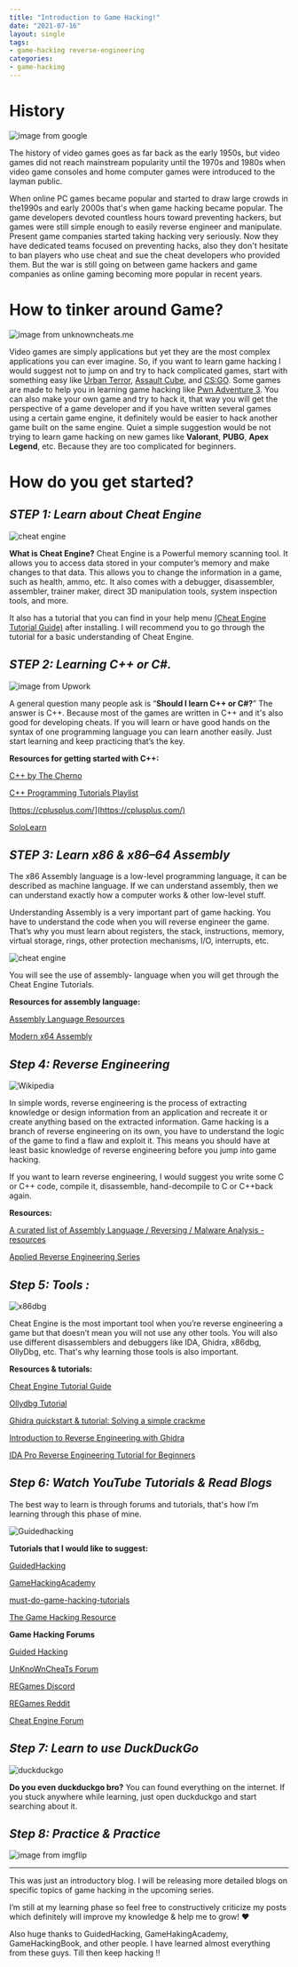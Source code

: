 ```yaml
---
title: "Introduction to Game Hacking!"
date: "2021-07-16"
layout: single
tags:
- game-hacking reverse-engineering
categories:
- game-hacking
---
```


# History
![image from google](/assets/images/posts/1.jpeg "image from google")

The history of video games goes as far back as the early 1950s, but video games did not reach mainstream popularity until the 1970s and 1980s when video game consoles and home computer games were introduced to the layman public.


When online PC games became popular and started to draw large crowds in the1990s and early 2000s that's when game hacking became popular. The game developers devoted countless hours toward preventing hackers, but games were still simple enough to easily reverse engineer and manipulate. Present game companies started taking hacking very seriously. Now they have dedicated teams focused on preventing hacks, also they don't hesitate to ban players who use cheat and sue the cheat developers who provided them. But the war is still going on between game hackers and game companies as online gaming becoming more popular in recent years.

# How to tinker around Game?

![image from unknowncheats.me](/assets/images/posts/2.jpeg "image from unknowncheats.me")

Video games are simply applications but yet they are the most complex applications you can ever imagine. So, if you want to learn game hacking I would suggest not to jump on and try to hack complicated games, start with something easy like [Urban Terror](https://www.urbanterror.info/home/), [Assault Cube](https://assault.cubers.net/), and [CS:GO](https://store.steampowered.com/app/730/CounterStrike_Global_Offensive/). Some games are made to help you in learning game hacking like [Pwn Adventure 3](https://www.pwnadventure.com/). You can also make your own game and try to hack it, that way you will get the perspective of a game developer and if you have written several games using a certain game engine, it definitely would be easier to hack another game built on the same engine. Quiet a simple suggestion would be not trying to learn game hacking on new games like **Valorant**, **PUBG**, **Apex Legend**, etc. Because they are too complicated for beginners.

# How do you get started?

## *STEP 1: Learn about Cheat Engine*
![cheat engine](/assets/images/posts/3.png "cheat engine")

**What is Cheat Engine?**
Cheat Engine is a Powerful memory scanning tool. It allows you to access data stored in your computer’s memory and make changes to that data. This allows you to change the information in a game, such as health, ammo, etc. It also comes with a debugger, disassembler, assembler, trainer maker, direct 3D manipulation tools, system inspection tools, and more.

It also has a tutorial that you can find in your help menu [(Cheat Engine Tutorial Guide)](https://wiki.cheatengine.org/index.php?title=Tutorials:Cheat_Engine_Tutorial_Guide_x64) after installing. I will recommend you to go through the tutorial for a basic understanding of Cheat Engine.

## *STEP 2: Learning C++ or C#.*

![image from Upwork](/assets/images/posts/4.png "image from Upwork")

A general question many people ask is “**Should I learn C++ or C#?**”
The answer is C++. Because most of the games are written in C++ and it's also good for developing cheats.
If you will learn or have good hands on the syntax of one programming language you can learn another easily. Just start learning and keep practicing that’s the key.

**Resources for getting started with C++:**

[C++ by The Cherno](https://www.youtube.com/playlist?list=PLlrATfBNZ98dudnM48yfGUldqGD0S4FFb)

[C++ Programming Tutorials Playlist](https://www.youtube.com/watch?v=tvC1WCdV1XU&list=PLAE85DE8440AA6B83)

[https://cplusplus.com/](https://cplusplus.com/)

[SoloLearn](https://www.sololearn.com/)

## *STEP 3: Learn x86 & x86–64 Assembly*
The x86 Assembly language is a low-level programming language, it can be described as machine language. If we can understand assembly, then we can understand exactly how a computer works & other low-level stuff.

Understanding Assembly is a very important part of game hacking. You have to understand the code when you will reverse engineer the game. That’s why you must learn about registers, the stack, instructions, memory, virtual storage, rings, other protection mechanisms, I/O, interrupts, etc.

![cheat engine](/assets/images/posts/5.png "cheat engine")

You will see the use of assembly- language when you will get through the Cheat Engine Tutorials.

**Resources for assembly language:**

[Assembly Language Resources](https://gist.github.com/muff-in/ff678b1fda17e6188aa0462a99626121#assembly-language)

[Modern x64 Assembly](https://www.youtube.com/playlist?list=PLKK11Ligqitg9MOX3-0tFT1Rmh3uJp7kA)

## *Step 4: Reverse Engineering*

![Wikipedia](/assets/images/posts/6.png "Wikipedia")

In simple words, reverse engineering is the process of extracting knowledge or design information from an application and recreate it or create anything based on the extracted information. Game hacking is a branch of reverse engineering on its own, you have to understand the logic of the game to find a flaw and exploit it. This means you should have at least basic knowledge of reverse engineering before you jump into game hacking.

If you want to learn reverse engineering, I would suggest you write some C or C++ code, compile it, disassemble, hand-decompile to C or C++back again.

**Resources:**

[A curated list of Assembly Language / Reversing / Malware Analysis -resources](https://gist.github.com/muff-in/ff678b1fda17e6188aa0462a99626121#reverse-engineering)

[Applied Reverse Engineering Series](https://revers.engineering/applied-reverse-engineering-series/)

## *Step 5: Tools :*

![x86dbg](/assets/images/posts/7.png "x86dbg")

Cheat Engine is the most important tool when you’re reverse engineering a game but that doesn’t mean you will not use any other tools. You will also use different disassemblers and debuggers like IDA, Ghidra, x86dbg, OllyDbg, etc. That's why learning those tools is also important.

**Resources & tutorials:**

[Cheat Engine Tutorial Guide](https://youtu.be/Nib69uZJCaA)

[Ollydbg Tutorial](https://youtu.be/D6mVIos-S2M)

[Ghidra quickstart & tutorial: Solving a simple crackme](https://youtu.be/fTGTnrgjuGA)

[Introduction to Reverse Engineering with Ghidra](https://hackaday.io/course/172292-introduction-to-reverse-engineering-with-ghidra)

[IDA Pro Reverse Engineering Tutorial for Beginners](https://www.youtube.com/playlist?list=PLKwUZp9HwWoDDBPvoapdbJ1rdofowT67z)

## *Step 6: Watch YouTube Tutorials & Read Blogs*

The best way to learn is through forums and tutorials, that's how I’m learning through this phase of mine.

![Guidedhacking](/assets/images/posts/8.png "Guidedhacking")

**Tutorials that I would like to suggest:**

[GuidedHacking](https://www.youtube.com/user/L4DL4D2EUROPE)

[GameHackingAcademy](https://gamehacking.academy/about)

[must-do-game-hacking-tutorials](https://guidedhacking.com/threads/ghb1-start-here-beginner-guide-to-game-hacking.5911/)

[The Game Hacking Resource](https://github.com/dsasmblr/game-hacking)

**Game Hacking Forums**

[Guided Hacking](https://guidedhacking.com/)

[UnKnoWnCheaTs Forum](https://unknowncheats.me/)

[REGames Discord](https://discord.gg/VdTRNA8)

[REGames Reddit](https://www.reddit.com/r/REGames/)

[Cheat Engine Forum](https://forum.cheatengine.org/)

## *Step 7: Learn to use DuckDuckGo*

![duckduckgo](/assets/images/posts/9.jpeg "image from google")

**Do you even duckduckgo bro?** You can found everything on the internet. If you stuck anywhere while learning, just open duckduckgo and start searching about it.

## *Step 8: Practice & Practice*


![image from imgflip](/assets/images/posts/10.jpeg "image from imgflip")


____________________________________________________________________________________________________________________________________________________________________________

This was just an introductory blog. I will be releasing more detailed blogs on specific topics of game hacking in the upcoming series.

I’m still at my learning phase so feel free to constructively criticize my posts which definitely will improve my knowledge & help me to grow! :heart:

Also huge thanks to GuidedHacking, GameHakingAcademy, GameHackingBook, and other people. I have learned almost everything from these guys. Till then keep hacking !!
